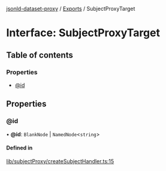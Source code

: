 [jsonld-dataset-proxy](../README.md) / [Exports](../modules.md) / SubjectProxyTarget

# Interface: SubjectProxyTarget

## Table of contents

### Properties

- [@id](SubjectProxyTarget.md#@id)

## Properties

### @id

• **@id**: `BlankNode` \| `NamedNode`<`string`\>

#### Defined in

[lib/subjectProxy/createSubjectHandler.ts:15](https://github.com/o-development/jsonld-dataset-proxy/blob/0a2498d/lib/subjectProxy/createSubjectHandler.ts#L15)
